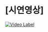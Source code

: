 <h1>[시연영상]</h1>

[![Video Label](http://img.youtube.com/vi/YRziDK4nWC4/0.jpg)](https://www.youtube.com/YRziDK4nWC4)
